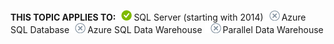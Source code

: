 <Token>**THIS TOPIC APPLIES TO:**![yes](../../Images\Image\ImageNotContaina/yes.png)SQL Server (starting with 2014)![no](../../Images\Image\ImageNotContaina/no.png)Azure SQL Database![no](../../Images\Image\ImageNotContaina/no.png)Azure SQL Data Warehouse ![no](../../Images\Image\ImageNotContaina/no.png)Parallel Data Warehouse </Token>